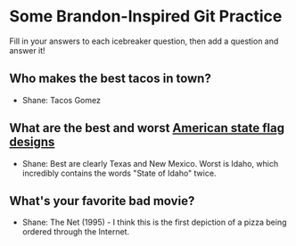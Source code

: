# Some Brandon-Inspired Git Practice
Fill in your answers to each icebreaker question, then add a question and answer it!

## Who makes the best tacos in town? 
* Shane: Tacos Gomez

## What are the best and worst [American state flag designs](https://en.wikipedia.org/wiki/Flags_of_the_U.S._states_and_territories)
* Shane: Best are clearly Texas and New Mexico. Worst is Idaho, which incredibly contains the words "State of Idaho" twice.

## What's your favorite bad movie?
* Shane: The Net (1995) - I think this is the first depiction of a pizza being ordered through the Internet.
